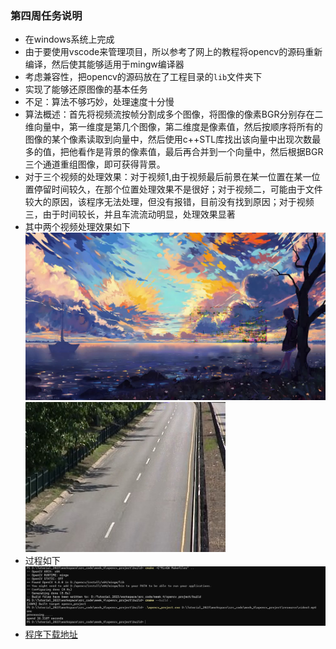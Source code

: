 ### 第四周任务说明
+ 在windows系统上完成
+ 由于要使用vscode来管理项目，所以参考了网上的教程将opencv的源码重新编译，然后使其能够适用于mingw编译器
+ 考虑兼容性，把opencv的源码放在了工程目录的```lib```文件夹下
+ 实现了能够还原图像的基本任务
+ 不足：算法不够巧妙，处理速度十分慢
+ 算法概述：首先将视频流按帧分割成多个图像，将图像的像素BGR分别存在二维向量中，第一维度是第几个图像，第二维度是像素值，然后按顺序将所有的图像的某个像素读取到向量中，然后使用c++STL库找出该向量中出现次数最多的值，把他看作是背景的像素值，最后再合并到一个向量中，然后根据BGR三个通道重组图像，即可获得背景。
+ 对于三个视频的处理效果：对于视频1,由于视频最后前景在某一位置在某一位置停留时间较久，在那个位置处理效果不是很好；对于视频二，可能由于文件较大的原因，该程序无法处理，但没有报错，目前没有找到原因；对于视频三，由于时间较长，并且车流流动明显，处理效果显著
+ 其中两个视频处理效果如下
![Alt text](../../image/week_4/image_1.jpg)
![Alt text](../../image/week_4/image_2.jpg)
+ 过程如下
![Alt text](../../image/week_4/image_3.png)
+ [程序下载地址](https://wwvg.lanzouj.com/i9Mkr1c2gr9i)
